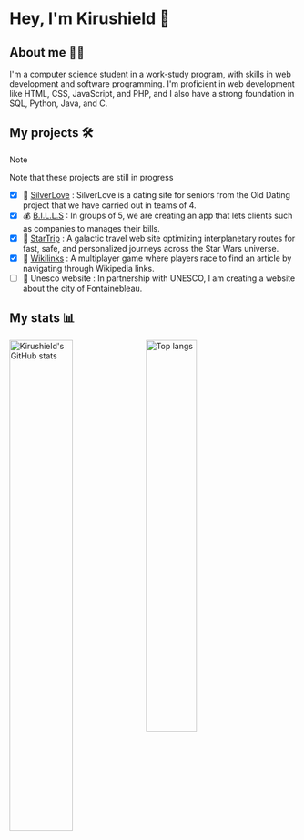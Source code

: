 # Hey, I'm Kirushield 👋

## About me 🙋‍♂️
I'm a computer science student in a work-study program, with skills in web development and software programming.
I'm proficient in web development like HTML, CSS, JavaScript, and PHP, and I also have a strong foundation in SQL, Python, Java, and C.

## My projects 🛠️
> [!NOTE]
> Note that these projects are still in progress

- [x] 💞 [SilverLove](https://silverlove.julien-synaeve.fr) : SilverLove is a dating site for seniors from the Old Dating project that we have carried out in teams of 4.
- [x] 💰 [B.I.L.L.S](https://bills.julien-synaeve.fr) : In groups of 5, we are creating an app that lets clients such as companies to manages their bills.
- [x] 🚀 [StarTrip](https://startrip.julien-synaeve.fr) : A galactic travel web site optimizing interplanetary routes for fast, safe, and personalized journeys across the Star Wars universe.
- [x] 🔗 [Wikilinks](https://wikilinks.julien-synaeve.fr) : A multiplayer game where players race to find an article by navigating through Wikipedia links.
- [ ] 🏰 Unesco website : In partnership with UNESCO, I am creating a website about the city of Fontainebleau.

## My stats 📊
<img align="left" width="47%" alt="Kirushield's GitHub stats" src="https://github-readme-stats.vercel.app/api?username=KirushieldDev&show_icons=true&theme=tokyonight"/>
<img align="left" width="42%" alt="Top langs" src="https://github-readme-stats.vercel.app/api/top-langs/?username=KirushieldDev&layout=compact&&langs_count=4&theme=tokyonight"/>
